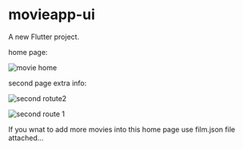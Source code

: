 # movieapp-ui

A new Flutter project.

home page:




![movie home](https://user-images.githubusercontent.com/21191226/87146462-9b1f7800-c2c8-11ea-8b22-491a03b778b5.PNG)

second page extra info:


![second rotute2](https://user-images.githubusercontent.com/21191226/87146763-12550c00-c2c9-11ea-896b-b40d9768b860.PNG)

![second route 1](https://user-images.githubusercontent.com/21191226/87146771-13863900-c2c9-11ea-8259-e08ed805cf2e.PNG)


If you wnat to add more movies into this home page use film.json file attached...

